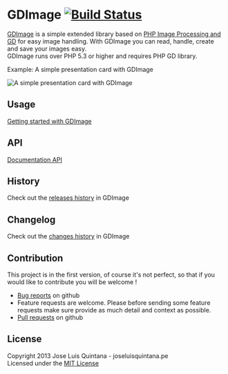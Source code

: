 GDImage [![Build Status](https://travis-ci.org/joseluisq/gdimage.svg?branch=master)](https://travis-ci.org/joseluisq/gdimage)
====

[GDImage](http://joseluisq.github.io/gdimage/) is a simple extended library based on [PHP Image Processing and GD](http://php.net/manual/en/book.image.php) for easy image handling. 
With GDImage you can read, handle, create and save your images easy.<br>
GDImage runs over PHP 5.3 or higher and requires PHP GD library.

Example: A simple presentation card with GDImage

![A simple presentation card with GDImage](http://joseluisq.github.io/gdimage/img/card.jpg)

## Usage
[Getting started with GDImage](http://joseluisq.github.io/gdimage/#usage)

## API
[Documentation API](http://joseluisq.github.io/gdimage/#documentation)

## History
Check out the [releases history](https://github.com/joseluisq/gdimage/releases) in GDImage

## Changelog
Check out the [changes history](https://github.com/joseluisq/gdimage/wiki/changelog) in GDImage

## Contribution

This project is in the first version, of course it's not perfect, so that if you would like to contribute you will be welcome !

* [Bug reports](https://github.com/joseluisq/gdimage/issues) on github
* Feature requests are welcome. Please before sending some feature requests make sure provide as much detail and context as possible.
* [Pull requests](https://github.com/joseluisq/gdimage/pulls) on github

## License
Copyright 2013 Jose Luis Quintana - joseluisquintana.pe<br>
Licensed under the [MIT License](http://opensource.org/licenses/MIT)
